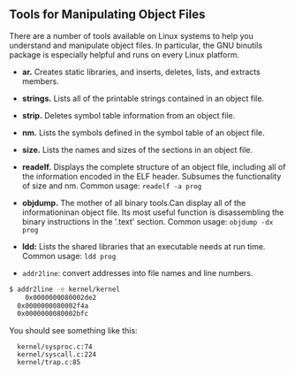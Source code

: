 ## Tools for Manipulating Object Files
There are a number of tools available on Linux systems to help you understand and manipulate object files. In particular, the GNU binutils package is especially helpful and runs on every Linux platform.

- **ar.** Creates static libraries, and inserts, deletes, lists, and extracts members. 
-  **strings.** Lists all of the printable strings contained in an object file.
-  **strip.** Deletes symbol table information from an object file.
-  **nm.** Lists the symbols defined in the symbol table of an object file.
-  **size.** Lists the names and sizes of the sections in an object file.

-  **readelf.** Displays the complete structure of an object file, including all of the information encoded in the ELF header. Subsumes the functionality of size and nm. Common usage: `readelf -a prog`

-  **objdump.** The mother of all binary tools.Can display all of the informationinan object file. Its most useful function is disassembling the binary instructions in the '.text' section. Common usage: `objdump -dx prog`

- **ldd:** Lists the shared libraries that an executable needs at run time. Common usage: `ldd prog`

- `addr2line`: convert addresses into file names and line numbers.
```bash
$ addr2line -e kernel/kernel
 	0x0000000080002de2
  0x0000000080002f4a
  0x0000000080002bfc
```
You should see something like this:
```
  kernel/sysproc.c:74
  kernel/syscall.c:224
  kernel/trap.c:85
```
